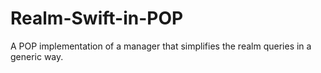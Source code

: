 # Realm-Swift-in-POP

A POP implementation of a manager that simplifies the realm queries in a generic way.
